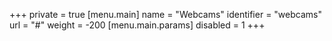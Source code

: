 +++
private = true
[menu.main]
  name = "Webcams"
  identifier = "webcams"
  url = "#"
  weight = -200
  [menu.main.params]
    disabled = 1
+++